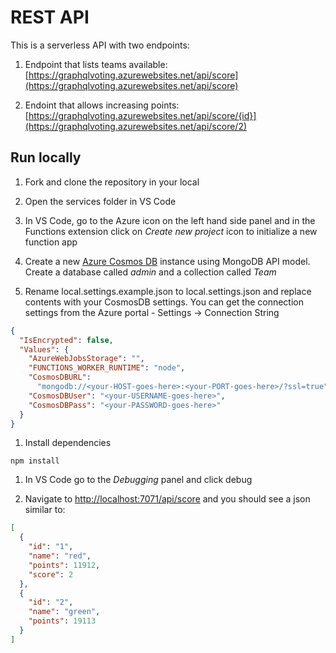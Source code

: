 # REST API

This is a serverless API with two endpoints:

1. Endpoint that lists teams available: [https://graphqlvoting.azurewebsites.net/api/score](https://graphqlvoting.azurewebsites.net/api/score)

1. Endoint that allows increasing points:[https://graphqlvoting.azurewebsites.net/api/score/{id}](https://graphqlvoting.azurewebsites.net/api/score/2)

## Run locally

1. Fork and clone the repository in your local

1. Open the services folder in VS Code

1. In VS Code, go to the Azure icon on the left hand side panel and in the Functions extension click on *Create new project* icon to initialize a new function app

1. Create a new [Azure Cosmos DB](https://aka.ms/cosmos-nceu18) instance using MongoDB API model. Create a database called *admin* and a collection called *Team*

1. Rename local.settings.example.json to local.settings.json and replace contents with your CosmosDB settings. You can get the connection settings from the Azure portal - Settings -> Connection String

```json
{
  "IsEncrypted": false,
  "Values": {
    "AzureWebJobsStorage": "",
    "FUNCTIONS_WORKER_RUNTIME": "node",
    "CosmosDBURL":
      "mongodb://<your-HOST-goes-here>:<your-PORT-goes-here>/?ssl=true",
    "CosmosDBUser": "<your-USERNAME-goes-here>",
    "CosmosDBPass": "<your-PASSWORD-goes-here>"
  }
}
```

1. Install dependencies

```
npm install
```

1. In VS Code go to the *Debugging* panel and click debug

1. Navigate to [http://localhost:7071/api/score](http://localhost:7071/api/score) and you should see a json similar to:

```json
[
  {
    "id": "1",
    "name": "red",
    "points": 11912,
    "score": 2
  },
  {
    "id": "2",
    "name": "green",
    "points": 19113
  }
]
```